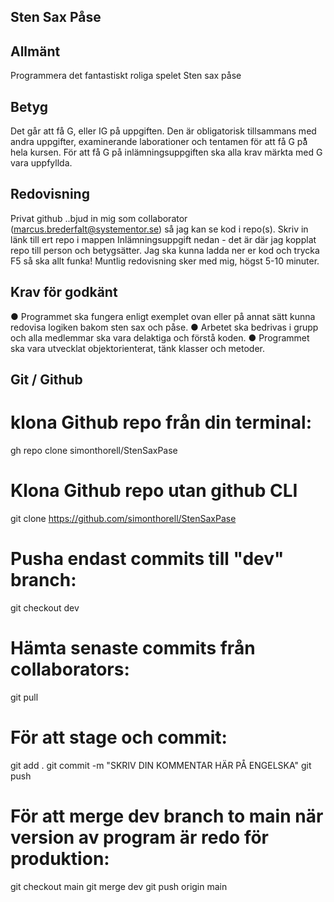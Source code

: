 ## Sten Sax Påse

## Allmänt
Programmera det fantastiskt roliga spelet Sten sax påse

## Betyg
Det går att få G, eller IG på uppgiften. Den är obligatorisk tillsammans med andra
uppgifter, examinerande laborationer och tentamen för att få G på̊ hela kursen. För
att få G på inlämningsuppgiften ska alla krav märkta med G vara uppfyllda.

## Redovisning
Privat github ..bjud in mig som collaborator (marcus.brederfalt@systementor.se) så
jag kan se kod i repo(s). Skriv in länk till ert repo i mappen Inlämningsuppgift nedan -
det är där jag kopplat repo till person och betygsätter. Jag ska kunna ladda ner er
kod och trycka F5 så ska allt funka!
Muntlig redovisning sker med mig, högst 5-10 minuter.

## Krav för godkänt
● Programmet ska fungera enligt exemplet ovan eller på annat sätt kunna
redovisa logiken bakom sten sax och påse.
● Arbetet ska bedrivas i grupp och alla medlemmar ska vara delaktiga och förstå
koden.
● Programmet ska vara utvecklat objektorienterat, tänk klasser och metoder.

## Git / Github

# klona Github repo från din terminal: 
gh repo clone simonthorell/StenSaxPase

# Klona Github repo utan github CLI
git clone https://github.com/simonthorell/StenSaxPase

# Pusha endast commits till "dev" branch:
git checkout dev

# Hämta senaste commits från collaborators:
git pull

# För att stage och commit:
git add .
git commit -m "SKRIV DIN KOMMENTAR HÄR PÅ ENGELSKA"
git push

# För att merge dev branch to main när version av program är redo för produktion:
git checkout main
git merge dev
git push origin main